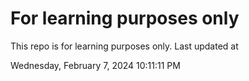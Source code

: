 # For learning purposes only
This repo is for learning purposes only.
Last updated at

Wednesday, February 7, 2024 10:11:11 PM

